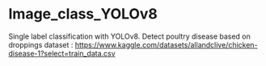 # Image_class_YOLOv8
Single label classification with YOLOv8. Detect poultry disease based on droppings 
dataset : https://www.kaggle.com/datasets/allandclive/chicken-disease-1?select=train_data.csv

